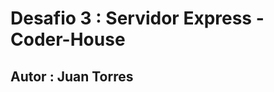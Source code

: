 #                                                Desafio 3 : Servidor Express - Coder-House
## Autor : Juan Torres



